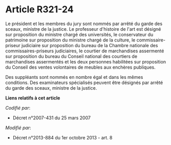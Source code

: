 # Article R321-24

Le président et les membres du jury sont nommés par arrêté du garde des sceaux, ministre de la justice. Le professeur
d'histoire de l'art est désigné sur proposition du ministre chargé des universités, le conservateur du patrimoine sur
proposition du ministre chargé de la culture, le commissaire-priseur judiciaire sur proposition du bureau de la Chambre
nationale des commissaires-priseurs judiciaires, le courtier de marchandises assermenté sur proposition du bureau du Conseil
national des courtiers de marchandises assermentés et les deux personnes habilitées sur proposition du Conseil des ventes
volontaires de meubles aux enchères publiques. 

Des suppléants sont nommés en nombre égal et dans les mêmes conditions. Des examinateurs spécialisés peuvent être désignés
par arrêté du garde des sceaux, ministre de la justice.

**Liens relatifs à cet article**

_Codifié par_:

  - Décret n°2007-431 du 25 mars 2007

_Modifié par_:

  - Décret n°2013-884 du 1er octobre 2013 - art. 8
